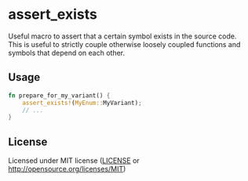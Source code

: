 # assert_exists

Useful macro to assert that a certain symbol exists in the source code.  
This is useful to strictly couple otherwise loosely coupled functions and symbols that depend on each other.

## Usage

```rust
fn prepare_for_my_variant() {
    assert_exists!(MyEnum::MyVariant);
    // ...
}
```

## License

Licensed under MIT license ([LICENSE](LICENSE) or <http://opensource.org/licenses/MIT>)

